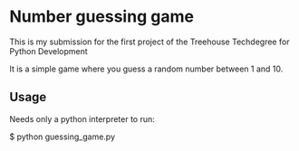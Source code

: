 # Number guessing game

This is my submission for the first project of the Treehouse Techdegree for Python Development

It is a simple game where you guess a random number between 1 and 10.

## Usage

Needs only a python interpreter to run:

$ python guessing_game.py
